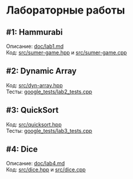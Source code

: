 # Лабораторные работы
## #1: Hammurabi
Описание: [doc/lab1.md](doc/lab1.md)<br>
Код: [src/sumer-game.hpp](src/sumer-game.hpp) и [src/sumer-game.cpp](src/sumer-game.cpp)

## #2: Dynamic Array
Код: [src/dyn-array.hpp](src/dyn-array.hpp)<br>
Тесты: [google_tests/lab2_tests.cpp](google_tests/lab2_tests.cpp)

## #3: QuickSort
Код: [src/quicksort.hpp](src/quicksort.hpp)<br>
Тесты: [google_tests/lab3_tests.cpp](google_tests/lab3_tests.cpp)

## #4: Dice
Описание: [doc/lab4.md](doc/lab4.md)<br>
Код: [src/dice.hpp](src/dice.hpp) и [src/dice.cpp](src/dice.cpp)